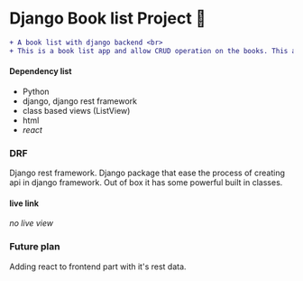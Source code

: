 
# Django Book list Project 📖

```diff
+ A book list with django backend <br>
+ This is a book list app and allow CRUD operation on the books. This app only available for api views with json data. 
```

#### Dependency list
- Python
- django, django rest framework
- class based views (ListView)
- html
- *react*

### DRF 
Django rest framework. Django package that ease the process of creating api in django framework. Out of box it has some powerful built in classes. 

#### live link
_no live view_

### Future plan
Adding react to frontend part with it's rest data. 

